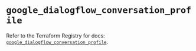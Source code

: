 # `google_dialogflow_conversation_profile`

Refer to the Terraform Registry for docs: [`google_dialogflow_conversation_profile`](https://registry.terraform.io/providers/hashicorp/google/6.49.3/docs/resources/dialogflow_conversation_profile).
